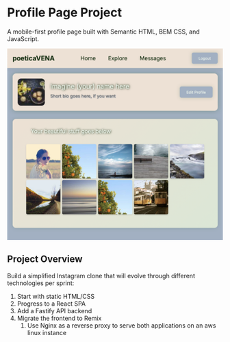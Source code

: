 # Profile Page Project
A mobile-first profile page built with Semantic HTML, BEM CSS, and JavaScript.

![Screenshot](assets/screenshot03.png)

## Project Overview
Build a simplified Instagram clone that will evolve through different technologies per sprint:

1. Start with static HTML/CSS
2. Progress to a React SPA
3. Add a Fastify API backend
4. Migrate the frontend to Remix
    1. Use Nginx as a reverse proxy to serve both applications on an aws linux instance
